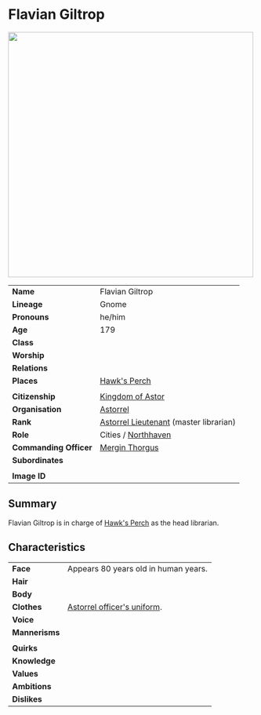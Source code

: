 # Flavian Giltrop

<img src="https://raw.githubusercontent.com/jesskelsall/astarus-images/main/characters/portraits/imageid.png" height="500" />

|||
| --- | --- |
| **Name** | Flavian Giltrop | character.3
| **Lineage** | Gnome |
| **Pronouns** | he/him |
| **Age** | 179 |
| **Class** | |
| **Worship** | |
| **Relations** | |
| **Places** | [Hawk's Perch](../places/buildings/hawks-perch.md) |
|||
| **Citizenship** | [Kingdom of Astor](../civilisations/kingdom-of-astor/kingdom-of-astor.md) |
| **Organisation** | [Astorrel](../organisations/astorrel/astorrel.md) |
| **Rank** | [Astorrel Lieutenant](../organisations/astorrel/ranks/astorrel-lieutenant.md) (master librarian) |
| **Role** | Cities / [Northhaven](../places/cities/northhaven.md) |
| **Commanding Officer** | [Mergin Thorgus](mergin-thorgus.md) |
| **Subordinates** | |
|||
| **Image ID** | |

## Summary

Flavian Giltrop is in charge of [Hawk's Perch](../places/buildings/hawks-perch.md) as the head librarian.

## Characteristics

| | |
| --- | --- |
| **Face** | Appears 80 years old in human years. | characteristics.2
| **Hair** | |
| **Body** | |
| **Clothes** | [Astorrel officer's uniform](../organisations/astorrel/uniforms/astorrel-officers-uniform.md). |
| **Voice** | |
| **Mannerisms** | |
| | |
| **Quirks** | |
| **Knowledge** | |
| **Values** | |
| **Ambitions** | |
| **Dislikes** | |
